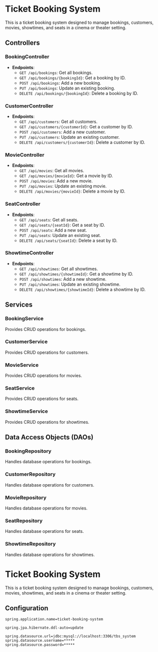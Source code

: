 # Ticket Booking System

This is a ticket booking system designed to manage bookings, customers, movies, showtimes, and seats in a cinema or theater setting.

## Controllers

### BookingController

- **Endpoints**:
  - `GET /api/bookings`: Get all bookings.
  - `GET /api/bookings/{bookingId}`: Get a booking by ID.
  - `POST /api/bookings`: Add a new booking.
  - `PUT /api/bookings`: Update an existing booking.
  - `DELETE /api/bookings/{bookingId}`: Delete a booking by ID.

### CustomerController

- **Endpoints**:
  - `GET /api/customers`: Get all customers.
  - `GET /api/customers/{customerId}`: Get a customer by ID.
  - `POST /api/customers`: Add a new customer.
  - `PUT /api/customers`: Update an existing customer.
  - `DELETE /api/customers/{customerId}`: Delete a customer by ID.

### MovieController

- **Endpoints**:
  - `GET /api/movies`: Get all movies.
  - `GET /api/movies/{movieId}`: Get a movie by ID.
  - `POST /api/movies`: Add a new movie.
  - `PUT /api/movies`: Update an existing movie.
  - `DELETE /api/movies/{movieId}`: Delete a movie by ID.

### SeatController

- **Endpoints**:
  - `GET /api/seats`: Get all seats.
  - `GET /api/seats/{seatId}`: Get a seat by ID.
  - `POST /api/seats`: Add a new seat.
  - `PUT /api/seats`: Update an existing seat.
  - `DELETE /api/seats/{seatId}`: Delete a seat by ID.

### ShowtimeController

- **Endpoints**:
  - `GET /api/showtimes`: Get all showtimes.
  - `GET /api/showtimes/{showtimeId}`: Get a showtime by ID.
  - `POST /api/showtimes`: Add a new showtime.
  - `PUT /api/showtimes`: Update an existing showtime.
  - `DELETE /api/showtimes/{showtimeId}`: Delete a showtime by ID.

## Services

### BookingService

Provides CRUD operations for bookings.

### CustomerService

Provides CRUD operations for customers.

### MovieService

Provides CRUD operations for movies.

### SeatService

Provides CRUD operations for seats.

### ShowtimeService

Provides CRUD operations for showtimes.

## Data Access Objects (DAOs)

### BookingRepository

Handles database operations for bookings.

### CustomerRepository

Handles database operations for customers.

### MovieRepository

Handles database operations for movies.

### SeatRepository

Handles database operations for seats.

### ShowtimeRepository

Handles database operations for showtimes.

# Ticket Booking System

This is a ticket booking system designed to manage bookings, customers, movies, showtimes, and seats in a cinema or theater setting.

## Configuration

```properties
spring.application.name=ticket-booking-system

spring.jpa.hibernate.ddl-auto=update

spring.datasource.url=jdbc:mysql://localhost:3306/tbs_system
spring.datasource.username=*****
spring.datasource.password=*****

